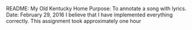 README: My Old Kentucky Home
Purpose: To annotate a song with lyrics.
Date: February 29, 2016
I believe that I have implemented everything correctly.
This assignment took approximately one hour
